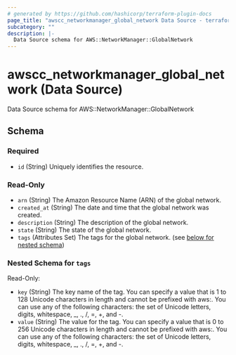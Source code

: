 ```yaml
---
# generated by https://github.com/hashicorp/terraform-plugin-docs
page_title: "awscc_networkmanager_global_network Data Source - terraform-provider-awscc"
subcategory: ""
description: |-
  Data Source schema for AWS::NetworkManager::GlobalNetwork
---
```


# awscc_networkmanager_global_network (Data Source)

Data Source schema for AWS::NetworkManager::GlobalNetwork



<!-- schema generated by tfplugindocs -->
## Schema

### Required

- `id` (String) Uniquely identifies the resource.

### Read-Only

- `arn` (String) The Amazon Resource Name (ARN) of the global network.
- `created_at` (String) The date and time that the global network was created.
- `description` (String) The description of the global network.
- `state` (String) The state of the global network.
- `tags` (Attributes Set) The tags for the global network. (see [below for nested schema](#nestedatt--tags))

<a id="nestedatt--tags"></a>
### Nested Schema for `tags`

Read-Only:

- `key` (String) The key name of the tag. You can specify a value that is 1 to 128 Unicode characters in length and cannot be prefixed with aws:. You can use any of the following characters: the set of Unicode letters, digits, whitespace, _, ., /, =, +, and -.
- `value` (String) The value for the tag. You can specify a value that is 0 to 256 Unicode characters in length and cannot be prefixed with aws:. You can use any of the following characters: the set of Unicode letters, digits, whitespace, _, ., /, =, +, and -.
